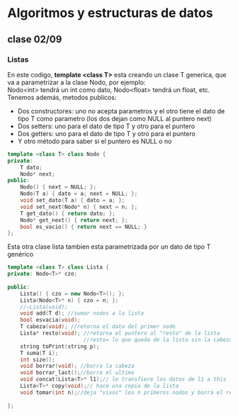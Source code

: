 # Algoritmos y estructuras de datos
## clase 02/09
### Listas
En este codigo, **template &lt;class T&gt;** esta creando un clase T generica, que va a parametrizar a la clase Nodo, por ejemplo:  
Nodo&lt;int&gt; tendrá un int como dato, Nodo&lt;float&gt; tendrá un float, etc.  
Tenemos además, metodos publicos:  
- Dos constructores: uno no acepta parametros y el otro tiene el dato de tipo T como parametro (los dos dejan como NULL al puntero next)
- Dos setters: uno para el dato de tipo T y otro para el puntero
- Dos getters: uno para el dato de tipo T y otro para el puntero
- Y otro método para saber si el puntero es NULL o no
```cpp
template <class T> class Nodo {
private:
    T dato;
    Nodo* next;
public:
    Nodo() { next = NULL; };
    Nodo(T a) { dato = a; next = NULL; };
    void set_dato(T a) { dato = a; };
    void set_next(Nodo* n) { next = n; };
    T get_dato() { return dato; };
    Nodo* get_next() { return next; };
    bool es_vacio() { return next == NULL; }
};
```
Esta otra clase lista tambien esta parametrizada por un dato de tipo T genérico  
```cpp
template <class T> class Lista {
private: Nodo<T>* czo;
     
public:
    Lista() { czo = new Nodo<T>(); };
    Lista(Nodo<T>* n) { czo = n; };
    //~Lista(void);
    void add(T d); //sumar nodos a la lista
    bool esvacia(void);
    T cabeza(void); //retorna el dato del primer nodo
    Lista* resto(void); //retorna el puntero al "resto" de la lista
                        //resto= lo que queda de la lista sin la cabeza
    string toPrint(string p);
    T suma(T i);
    int size();
    void borrar(void); //borra la cabeza
    void borrar_last();//borra el ultimo
    void concat(Lista<T>* l1);// le transfiere los datos de l1 a this
    Lista<T>* copy(void);// hace una copia de la lista
    void tomar(int n);//deja "vivos" los n primeros nodos y borra el resto
   
};
```
